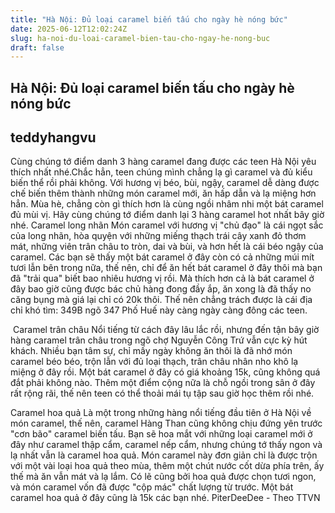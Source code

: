 ```yaml
---
title: "Hà Nội: Đủ loại caramel biến tấu cho ngày hè nóng bức"
date: 2025-06-12T12:02:24Z
slug: ha-noi-du-loai-caramel-bien-tau-cho-ngay-he-nong-buc
draft: false
---
```


## Hà Nội: Đủ loại caramel biến tấu cho ngày hè nóng bức

## teddyhangvu

Cùng chúng tớ điểm danh 3 hàng caramel đang được các teen Hà Nội yêu thích nhất nhé.​Chắc hẳn, teen chúng mình chẳng lạ gì caramel và đủ kiểu biến thể rồi phải không. Với hương vị béo, bùi, ngậy, caramel dễ dàng được chế biến thêm thành những món caramel mới, ăn hấp dẫn và lạ miệng hơn hẳn. Mùa hè, chẳng còn gì thích hơn là cùng ngồi nhâm nhi một bát caramel đủ mùi vị. Hãy cùng chúng tớ điểm danh lại 3 hàng caramel hot nhất bây giờ nhé.
Caramel long nhãn
Món caramel với hương vị "chủ đạo" là cái ngọt sắc của long nhãn, hòa quyện với những miếng thạch trái cây xanh đỏ thơm mát, những viên trân châu to tròn, dai và bùi, và hơn hết là cái béo ngậy của caramel. Các bạn sẽ thấy một bát caramel ở đây còn có cả những múi mít tươi lẫn bên trong nữa, thế nên, chỉ để ăn hết bát caramel ở đây thôi mà bạn đã "trải qua" biết bao nhiêu hương vị rồi. Mà thích hơn cả là bát caramel ở đây bao giờ cũng được bác chủ hàng đong đầy ắp, ăn xong là đã thấy no căng bụng mà giá lại chỉ có 20k thôi. Thế nên chẳng trách được là cái địa chỉ khó tìm: 349B ngõ 347 Phố Huế này càng ngày càng đông các teen.

​
​Caramel trân châu 
Nổi tiếng từ cách đây lâu lắc rồi, nhưng đến tận bây giờ hàng caramel trân châu trong ngõ chợ Nguyễn Công Trứ vẫn cực kỳ hút khách. Nhiều bạn tâm sự, chỉ mấy ngày không ăn thôi là đã nhớ món caramel béo béo, trộn lẫn với đủ loại thạch, trân châu nhân nho khô lạ miệng ở đây rồi. Một bát caramel ở đây có giá khoảng 15k, cũng không quá đắt phải không nào. Thêm một điểm cộng nữa là chỗ ngồi trong sân ở đây rất rộng rãi, thế nên teen có thể thoải mái tụ tập sau giờ học thêm rồi nhé.

​Caramel hoa quả
Là một trong những hàng nổi tiếng đầu tiên ở Hà Nội về món caramel, thế nên, caramel Hàng Than cũng không chịu đứng yên trước "cơn bão" caramel biến tấu. Bạn sẽ hoa mắt với những loại caramel mới ở đây như caramel thập cẩm, caramel nếp cẩm, nhưng chúng tớ thấy ngon và lạ nhất vẫn là caramel hoa quả. Món caramel này đơn giản chỉ là được trộn với một vài loại hoa quả theo mùa, thêm một chút nước cốt dừa phía trên, ấy thế mà ăn vẫn mát và lạ lắm. Có lẽ cũng bởi hoa quả được chọn tươi ngon, và món caramel vốn đã được "cộp mác" chất lượng từ trước. Một bát caramel hoa quả ở đây cũng là 15k các bạn nhé. 
​​
​PiterDeeDee - Theo TTVN​​